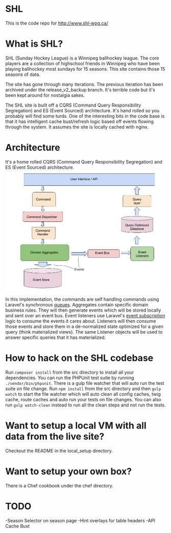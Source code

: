 SHL
===========
This is the code repo for http://www.shl-wpg.ca/

What is SHL?
==============
SHL (Sunday Hockey League) is a Winnipeg ballhockey league. The core players are a collection of highschool friends in Winnipeg who have been playing ballhockey most sundays for 15 seasons. This site contains those 15 seasons of data.

The site has gone through many iterations. The previous iteration has been archived under the release_v2_backup branch. It's terrible code but it's been kept around for nostalgia sakes.

The SHL site is built off a CQRS (Command Query Responsibility Segregation) and ES (Event Sourced) architecture. It's hand rolled so you probably will find some turds. One of the interesting bits in the code base is that it has intelligent cache bust/refresh logic based off events flowing through the system. It assumes the site is locally cached with nginx.

Architecture
============
It's a home rolled CQRS (Command Query Responsibility Segregation) and ES (Event Sourced) architecture.
![architecture](https://raw.githubusercontent.com/patternpaul/SHL/master/SHL.png "CQRS+ES")

In this implementation, the commands are self handling commands using Laravel's synchronous [queues](https://laravel.com/docs/5.2/queues). Aggregates contain specific domain business rules. They will then generate events which will be stored locally and sent over an event bus. Event listeners use Laravel's [event subscription](https://laravel.com/docs/5.2/events#event-subscribers) logic to consume the events it cares about. Listeners will then consume those events and store them in a de-normalized state optimized for a given query (think materialized views). The same Listener objects will be used to answer specific queries that it has materialized. 

 
How to hack on the SHL codebase
=======================
Run `composer install` from the src directory to install all your dependencies. You can run the PHPUnit test suite by running `./vendor/bin/phpunit`. There is a gulp file watcher that will auto run the test suite on file change. Run `npm install` from the src directory and then `gulp watch` to start the file watcher which will auto clean all config caches, twig cache, route caches and auto run your tests on file changes. You can also run `gulp watch-clean` instead to run all the clean steps and not run the tests.

Want to setup a local VM with all data from the live site?
===========================================================
Checkout the README in the local_setup directory.

Want to setup your own box?
===========================
There is a Chef cookbook under the chef directory.

TODO
====
-Season Selector on season page
-Hint overlays for table headers
-API Cache Bust



